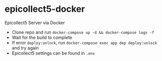 # epicollect5-docker
Epicollect5 Server via Docker

- Clone repo and run `docker-compose up -d && docker-compose logs -f`
- Wait for the build to complete
- If error `deploy:unlock`, run `docker-compose exec app dep deploy:unlock` and try again
- Epicollect5 settings can be found in `.env`
